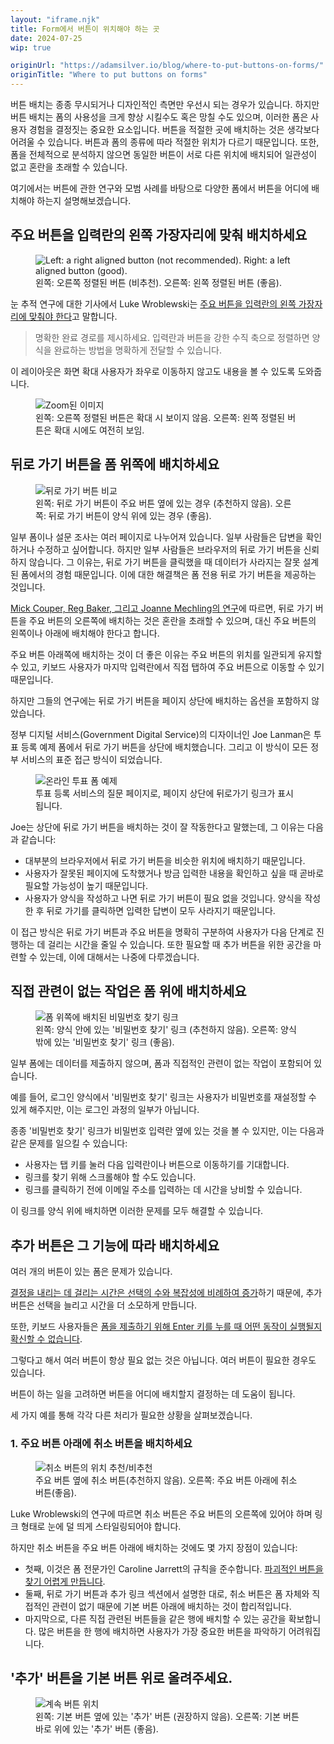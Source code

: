 ```yaml
---
layout: "iframe.njk"
title: Form에서 버튼이 위치해야 하는 곳
date: 2024-07-25
wip: true

originUrl: "https://adamsilver.io/blog/where-to-put-buttons-on-forms/"
originTitle: "Where to put buttons on forms"
---
```


버튼 배치는 종종 무시되거나 디자인적인 측면만 우선시 되는 경우가 있습니다.
하지만 버튼 배치는 폼의 사용성을 크게 향상 시킬수도 혹은 망칠 수도 있으며, 이러한 폼은 사용자 경험을 결정짓는 중요한 요소입니다.
버튼을 적절한 곳에 배치하는 것은 생각보다 어려울 수 있습니다. 버튼과 폼의 종류에 따라 적절한 위치가 다르기 때문입니다.
또한, 폼을 전체적으로 분석하지 않으면 동일한 버튼이 서로 다른 위치에 배치되어 일관성이 없고 혼란을 초래할 수 있습니다.

여기에서는 버튼에 관한 연구와 모범 사례를 바탕으로 다양한 폼에서 버튼을 어디에 배치해야 하는지 설명해보겠습니다.

## 주요 버튼을 입력란의 왼쪽 가장자리에 맞춰 배치하세요

<figure>
<img src="/assets/images/where-to-put-buttons-on-forms/alignment.png" alt="Left: a right aligned button (not recommended). Right: a left aligned button (good)." />
<figcaption>왼쪽: 오른쪽 정렬된 버튼 (비추천). 오른쪽: 왼쪽 정렬된 버튼 (좋음).</figcaption>
</figure>


눈 추적 연구에 대한 기사에서 Luke Wroblewski는 [주요 버튼을 입력란의 왼쪽 가장자리에 맞춰야 한다](https://www.lukew.com/ff/entry.asp?571)고 말합니다.

> 명확한 완료 경로를 제시하세요. 입력란과 버튼을 강한 수직 축으로 정렬하면 양식을 완료하는 방법을 명확하게 전달할 수 있습니다.

이 레이아웃은 화면 확대 사용자가 좌우로 이동하지 않고도 내용을 볼 수 있도록 도와줍니다.

<figure>
<img src="/assets/images/where-to-put-buttons-on-forms/back-button.png" alt="Zoom된 이미지" />
<figcaption>왼쪽: 오른쪽 정렬된 버튼은 확대 시 보이지 않음. 오른쪽: 왼쪽 정렬된 버튼은 확대 시에도 여전히 보임.</figcaption>
</figure>

## 뒤로 가기 버튼을 폼 위쪽에 배치하세요

<figure>
<img src="/assets/images/where-to-put-buttons-on-forms/zoomed.png" alt="뒤로 가기 버튼 비교" />
<figcaption>왼쪽: 뒤로 가기 버튼이 주요 버튼 옆에 있는 경우 (추천하지 않음). 오른쪽: 뒤로 가기 버튼이 양식 위에 있는 경우 (좋음).</figcaption>
</figure>

일부 폼이나 설문 조사는 여러 페이지로 나누어져 있습니다. 일부 사람들은 답변을 확인하거나 수정하고 싶어합니다.
하지만 일부 사람들은 브라우저의 뒤로 가기 버튼을 신뢰하지 않습니다. 그 이유는, 뒤로 가기 버튼을 클릭했을 때 데이터가 사라지는 잘못 설계된 폼에서의 경험 때문입니다.
이에 대한 해결책은 폼 전용 뒤로 가기 버튼을 제공하는 것입니다.

[Mick Couper, Reg Baker, 그리고 Joanne Mechling의 연구](https://surveypractice.wordpress.com/2011/02/14/navigation-buttons/)에 따르면, 뒤로 가기 버튼을 주요 버튼의 오른쪽에 배치하는 것은 혼란을 초래할 수 있으며, 대신 주요 버튼의 왼쪽이나 아래에 배치해야 한다고 합니다.

주요 버튼 아래쪽에 배치하는 것이 더 좋은 이유는 주요 버튼의 위치를 일관되게 유지할 수 있고, 키보드 사용자가 마지막 입력란에서 직접 탭하여 주요 버튼으로 이동할 수 있기 때문입니다.

하지만 그들의 연구에는 뒤로 가기 버튼을 페이지 상단에 배치하는 옵션을 포함하지 않았습니다.

정부 디지털 서비스(Government Digital Service)의 디자이너인 Joe Lanman은 투표 등록 예제 폼에서 뒤로 가기 버튼을 상단에 배치했습니다. 
그리고 이 방식이 모든 정부 서비스의 표준 접근 방식이 되었습니다.

<figure>
<img src="/assets/images/where-to-put-buttons-on-forms/zoomed.png" alt="온라인 투표 폼 예제" />
<figcaption>투표 등록 서비스의 질문 페이지로, 페이지 상단에 뒤로가기 링크가 표시됩니다.</figcaption>
</figure>

Joe는 상단에 뒤로 가기 버튼을 배치하는 것이 잘 작동한다고 말했는데, 그 이유는 다음과 같습니다:

- 대부분의 브라우저에서 뒤로 가기 버튼을 비슷한 위치에 배치하기 때문입니다.
- 사용자가 잘못된 페이지에 도착했거나 방금 입력한 내용을 확인하고 싶을 때 곧바로 필요할 가능성이 높기 때문입니다.
- 사용자가 양식을 작성하고 나면 뒤로 가기 버튼이 필요 없을 것입니다. 양식을 작성한 후 뒤로 가기를 클릭하면 입력한 답변이 모두 사라지기 때문입니다.

이 접근 방식은 뒤로 가기 버튼과 주요 버튼을 명확히 구분하여 사용자가 다음 단계로 진행하는 데 걸리는 시간을 줄일 수 있습니다. 또한 필요할 때 추가 버튼을 위한 공간을 마련할 수 있는데, 이에 대해서는 나중에 다루겠습니다.

## 직접 관련이 없는 작업은 폼 위에 배치하세요

<figure>
<img src="/assets/images/where-to-put-buttons-on-forms/tangential-links.png" alt="폼 위쪽에 배치된 비밀번호 찾기 링크" />
<figcaption>왼쪽: 양식 안에 있는 '비밀번호 찾기' 링크 (추천하지 않음). 오른쪽: 양식 밖에 있는 '비밀번호 찾기' 링크 (좋음).</figcaption>
</figure>

일부 폼에는 데이터를 제출하지 않으며, 폼과 직접적인 관련이 없는 작업이 포함되어 있습니다.

예를 들어, 로그인 양식에서 '비밀번호 찾기' 링크는 사용자가 비밀번호를 재설정할 수 있게 해주지만, 이는 로그인 과정의 일부가 아닙니다.

종종 '비밀번호 찾기' 링크가 비밀번호 입력란 옆에 있는 것을 볼 수 있지만, 이는 다음과 같은 문제를 일으킬 수 있습니다:

- 사용자는 탭 키를 눌러 다음 입력란이나 버튼으로 이동하기를 기대합니다.
- 링크를 찾기 위해 스크롤해야 할 수도 있습니다.
- 링크를 클릭하기 전에 이메일 주소를 입력하는 데 시간을 낭비할 수 있습니다.

이 링크를 양식 위에 배치하면 이러한 문제를 모두 해결할 수 있습니다.

## 추가 버튼은 그 기능에 따라 배치하세요

여러 개의 버튼이 있는 폼은 문제가 있습니다.

[결정을 내리는 데 걸리는 시간은 선택의 수와 복잡성에 비례하여 증가](https://lawsofux.com/hicks-law/)하기 때문에, 추가 버튼은 선택을 늘리고 시간을 더 소모하게 만듭니다.

또한, 키보드 사용자들은 [폼을 제출하기 위해 Enter 키를 누를 때 어떤 동작이 실행될지 확신할 수 없습니다](https://adamsilver.io/blog/forms-with-multiple-submit-buttons-are-problematic/).

그렇다고 해서 여러 버튼이 항상 필요 없는 것은 아닙니다. 여러 버튼이 필요한 경우도 있습니다.

버튼이 하는 일을 고려하면 버튼을 어디에 배치할지 결정하는 데 도움이 됩니다.

세 가지 예를 통해 각각 다른 처리가 필요한 상황을 살펴보겠습니다.

### 1. 주요 버튼 아래에 취소 버튼을 배치하세요

<figure>
<img src="/assets/images/where-to-put-buttons-on-forms/cancel-button.png" alt="취소 버튼의 위치 추천/비추천" />
<figcaption>주요 버튼 옆에 취소 버튼(추천하지 않음). 오른쪽: 주요 버튼 아래에 취소 버튼(좋음).</figcaption>
</figure>

Luke Wroblewski의 연구에 따르면 취소 버튼은 주요 버튼의 오른쪽에 있어야 하며 링크 형태로 눈에 덜 띄게 스타일링되어야 합니다.

하지만 취소 버튼을 주요 버튼 아래에 배치하는 것에도 몇 가지 장점이 있습니다:

- 첫째, 이것은 폼 전문가인 Caroline Jarrett의 규칙을 준수합니다. [파괴적인 버튼을 찾기 어렵게 만듭니다](http://www.effortmark.co.uk/seven-basic-best-practices-buttons/).
- 둘째, 뒤로 가기 버튼과 추가 링크 섹션에서 설명한 대로, 취소 버튼은 폼 자체와 직접적인 관련이 없기 때문에 기본 버튼 아래에 배치하는 것이 합리적입니다.
- 마지막으로, 다른 직접 관련된 버튼들을 같은 행에 배치할 수 있는 공간을 확보합니다. 많은 버튼을 한 행에 배치하면 사용자가 가장 중요한 버튼을 파악하기 어려워집니다.

## '추가' 버튼을 기본 버튼 위로 올려주세요.

<figure>
<img src="/assets/images/where-to-put-buttons-on-forms/add-another-button.png" alt="계속 버튼 위치" />
<figcaption>왼쪽: 기본 버튼 옆에 있는 '추가' 버튼 (권장하지 않음). 오른쪽: 기본 버튼 바로 위에 있는 '추가' 버튼 (좋음).</figcaption>
</figure>